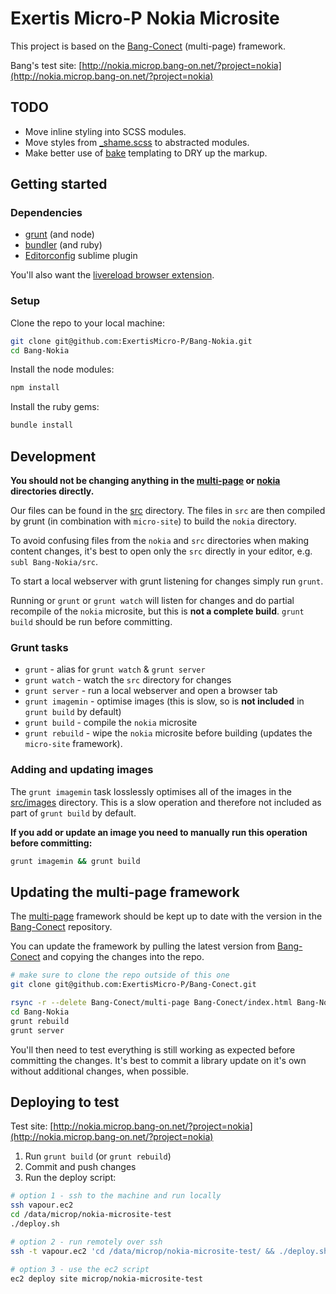 # Exertis Micro-P Nokia Microsite

This project is based on the [Bang-Conect](https://github.com/ExertisMicro-P/Bang-Conect) (multi-page) framework.

Bang's test site: [http://nokia.microp.bang-on.net/?project=nokia](http://nokia.microp.bang-on.net/?project=nokia)

## TODO
* Move inline styling into SCSS modules.
* Move styles from [_shame.scss](./src/scss/_shame.scss) to abstracted modules.
* Make better use of [bake](https://github.com/MathiasPaumgarten/grunt-bake) templating to DRY up the markup.

## Getting started

### Dependencies

* [grunt](http://gruntjs.com/installing-grunt) (and node)
* [bundler](http://bundler.io/) (and ruby)
* [Editorconfig](https://github.com/sindresorhus/editorconfig-sublime) sublime plugin

You'll also want the [livereload browser extension](http://feedback.livereload.com/knowledgebase/articles/86242-how-do-i-install-and-use-the-browser-extensions).

### Setup

Clone the repo to your local machine:
```sh
git clone git@github.com:ExertisMicro-P/Bang-Nokia.git
cd Bang-Nokia
```

Install the node modules:
```sh
npm install
```

Install the ruby gems:
```sh
bundle install
```

## Development

**You should not be changing anything in the [multi-page](multi-page) or [nokia](nokia) directories directly.**

Our files can be found in the [src](src) directory. The files in `src` are then compiled by grunt (in combination with `micro-site`) to build the `nokia` directory.

To avoid confusing files from the `nokia` and `src` directories when making content changes, it's best to open only the `src` directly in your editor, e.g. `subl Bang-Nokia/src`.

To start a local webserver with grunt listening for changes simply run `grunt`.

Running or `grunt` or `grunt watch` will listen for changes and do partial recompile of the `nokia` microsite, but this is **not a complete build**. `grunt build` should be run before committing.

### Grunt tasks

* `grunt` - alias for `grunt watch` & `grunt server`
* `grunt watch` - watch the `src` directory for changes
* `grunt server` - run a local webserver and open a browser tab
* `grunt imagemin` - optimise images (this is slow, so is **not included** in `grunt build` by default)
* `grunt build` - compile the `nokia` microsite
* `grunt rebuild` - wipe the `nokia` microsite before building (updates the `micro-site` framework).

### Adding and updating images

The `grunt imagemin` task losslessly optimises all of the images in the [src/images](src/images) directory. This is a slow operation and therefore not included as part of `grunt build` by default.

**If you add or update an image you need to manually run this operation before committing:**

```sh
grunt imagemin && grunt build
```

## Updating the multi-page framework

The [multi-page](multi-page) framework should be kept up to date with the version in the [Bang-Conect](https://github.com/ExertisMicro-P/Bang-Conect) repository.

You can update the framework by pulling the latest version from [Bang-Conect](https://github.com/ExertisMicro-P/Bang-Conect) and copying the changes into the repo.

```sh
# make sure to clone the repo outside of this one
git clone git@github.com:ExertisMicro-P/Bang-Conect.git

rsync -r --delete Bang-Conect/multi-page Bang-Conect/index.html Bang-Nokia/
cd Bang-Nokia
grunt rebuild
grunt server
```

You'll then need to test everything is still working as expected before committing the changes. It's best to commit a library update on it's own without additional changes, when possible.

## Deploying to test

Test site: [http://nokia.microp.bang-on.net/?project=nokia](http://nokia.microp.bang-on.net/?project=nokia)

1. Run `grunt build` (or `grunt rebuild`)
2. Commit and push changes
3. Run the deploy script:

```sh
# option 1 - ssh to the machine and run locally
ssh vapour.ec2
cd /data/microp/nokia-microsite-test
./deploy.sh

# option 2 - run remotely over ssh
ssh -t vapour.ec2 'cd /data/microp/nokia-microsite-test/ && ./deploy.sh'

# option 3 - use the ec2 script
ec2 deploy site microp/nokia-microsite-test
```
